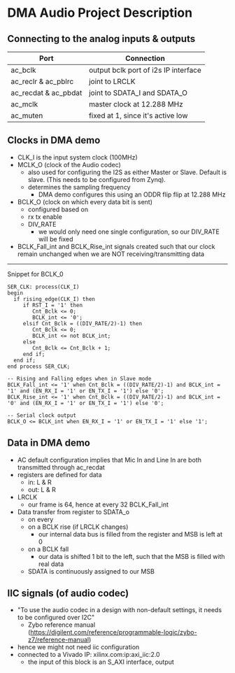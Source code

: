 # DMA Audio Project Description

## Connecting to the analog inputs & outputs
Port | Connection
-- | --
ac_bclk | output bclk port of i2s IP interface 
ac_reclr & ac_pblrc | joint to LRCLK
ac_recdat & ac_pbdat | joint to SDATA_I and SDATA_O
ac_mclk | master clock at 12.288 MHz
ac_muten | fixed at 1, since it's active low
	
## Clocks in DMA demo
* CLK_I is the input system clock (100MHz)
* MCLK_O (clock of the Audio codec)
  - also used for configuring the I2S as either Master or Slave. Default is slave. (This needs to be configured from Zynq).
  - determines the sampling frequency
    - DMA demo configures this using an ODDR flip flip at 12.288 MHz
* BCLK_O (clock on which every data bit is sent)
  - configured based on
  - rx tx enable
  - DIV_RATE
    * we would only need one single configuration, so our DIV_RATE will be fixed
* BCLK_Fall_int and BCLK_Rise_int signals created such that our clock remain unchanged when we are NOT receiving/transmitting data
----
Snippet for BCLK_0

    SER_CLK: process(CLK_I)
    begin
      if rising_edge(CLK_I) then
         if RST_I = '1' then
            Cnt_Bclk <= 0;
            BCLK_int <= '0';
         elsif Cnt_Bclk = ((DIV_RATE/2)-1) then
            Cnt_Bclk <= 0;
            BCLK_int <= not BCLK_int;
         else
            Cnt_Bclk <= Cnt_Bclk + 1;
         end if;
      end if;
    end process SER_CLK;
   
    -- Rising and Falling edges when in Slave mode
    BCLK_Fall_int <= '1' when Cnt_Bclk = ((DIV_RATE/2)-1) and BCLK_int = '1' and (EN_RX_I = '1' or EN_TX_I = '1') else '0';
    BCLK_Rise_int <= '1' when Cnt_Bclk = ((DIV_RATE/2)-1) and BCLK_int = '0' and (EN_RX_I = '1' or EN_TX_I = '1') else '0';
    
    -- Serial clock output
    BCLK_O <= BCLK_int when EN_RX_I = '1' or EN_TX_I = '1' else '1';

## Data in DMA demo
* AC default configuration implies that Mic In and Line In are both transmitted through ac_recdat
* registers are defined for data
  - in: L & R
  - out: L & R
* LRCLK
  - our frame is 64, hence at every 32 BCLK_Fall_int
* Data transfer from register to SDATA_o
  - on every 
  - on a BCLK rise (if LRCLK changes)
     - our internal data bus is filled from the register and MSB is left at 0
  - on a BCLK fall
     - our data is shifted 1 bit to the left, such that the MSB is filled with real data
  - SDATA is continuously assigned to our MSB



## IIC signals (of audio codec)
* "To use the audio codec in a design with non-default settings, it needs to be configured over I2C"
  * Zybo reference manual (https://digilent.com/reference/programmable-logic/zybo-z7/reference-manual)
* hence we might not need iic configuration
* connected to a Vivado IP: xilinx.com:ip:axi_iic:2.0
  - the input of this block is an S_AXI interface, output
